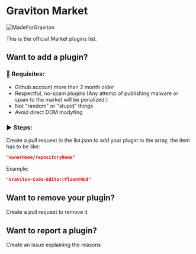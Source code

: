 # Graviton Market

![MadeForGraviton](https://raw.githubusercontent.com/Graviton-Code-Editor/website/master/src/badges/made_for_graviton.svg?sanitize=true)

This is the official Market plugins list.

## Want to add a plugin?

### 📝 Requisites:
- Github account more than 2 month older
- Respectful, no-spam plugins (Any attemp of publishing malware or spam to the market will be penalized.)
- Not "random" or "stupid" things
- Avoid direct DOM modyfing

### ▶ Steps:
Create a pull request in the list.json to add your plugin to the array, the item has to be like:

```json
"ownerName/repositoryName"
```
Example:
```json
"Graviton-Code-Editor/FluentMod"
```

## Want to remove your plugin?
Create a pull request to remove it

## Want to report a plugin?
Create an issue explaining the reasons
